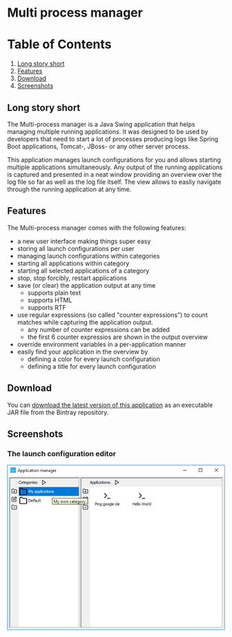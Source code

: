 # Multi process manager

# Table of Contents
1. [Long story short](#long-story-short)
5. [Features](#features)
2. [Download](#download)
3. [Screenshots](#screenshots)

## Long story short

The Multi-process manager is a Java Swing application that helps managing multiple running applications. It was designed to be used by developers that need to start a lot of processes producing logs like Spring Boot applications, Tomcat-, JBoss- or any other server process. 

This application manages launch configurations for you and allows starting multiple applications simultaneously. Any output of the running applications is captured and presented in a neat window providing an overview over the log file so far as well as the log file itself. The view allows to easliy navigate through the running application at any time. 

## Features

The Multi-process manager comes with the following features:
* a new user interface making things super easy
* storing all launch configurations per user
* managing launch configurations within categories
* starting all applications within category
* starting all selected applications of a category
* stop, stop forcibly, restart applications
* save (or clear) the application output at any time
	* supports plain text
	* supports HTML
	* supports RTF
* use regular expressions (so called "counter expressions") to count matches while capturing the application output.
	* any number of counter expressions can be added
	* the first 6 counter expressios are shown in the output overview
* override environment variables in a per-application manner
* easily find your application in the overview by
	* defining a color for every launch configuration
	* defining a title for every launch configuration

## Download

You can [download the latest version of this application](https://bintray.com/schuettec/maven/download_file?file_path=com%2Fgithub%2Fschuettec%2Fmultiprocman%2Fmultiprocman%2F0.0.2%2Fmultiprocman-0.0.2-jar-with-dependencies.jar) as an executable JAR file from the Bintray repository.


## Screenshots

### The launch configuration editor

![alt text](etc/screenshots/01.png)